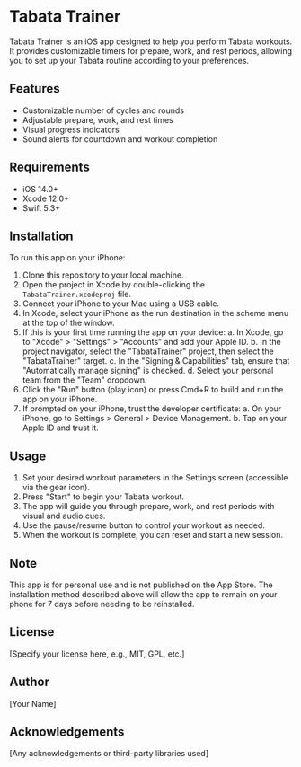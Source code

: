 # Tabata Trainer

Tabata Trainer is an iOS app designed to help you perform Tabata workouts. It provides customizable timers for prepare, work, and rest periods, allowing you to set up your Tabata routine according to your preferences.

## Features

- Customizable number of cycles and rounds
- Adjustable prepare, work, and rest times
- Visual progress indicators
- Sound alerts for countdown and workout completion

## Requirements

- iOS 14.0+
- Xcode 12.0+
- Swift 5.3+

## Installation

To run this app on your iPhone:

1. Clone this repository to your local machine.
2. Open the project in Xcode by double-clicking the `TabataTrainer.xcodeproj` file.
3. Connect your iPhone to your Mac using a USB cable.
4. In Xcode, select your iPhone as the run destination in the scheme menu at the top of the window.
5. If this is your first time running the app on your device:
   a. In Xcode, go to "Xcode" > "Settings" > "Accounts" and add your Apple ID.
   b. In the project navigator, select the "TabataTrainer" project, then select the "TabataTrainer" target.
   c. In the "Signing & Capabilities" tab, ensure that "Automatically manage signing" is checked.
   d. Select your personal team from the "Team" dropdown.
6. Click the "Run" button (play icon) or press Cmd+R to build and run the app on your iPhone.
7. If prompted on your iPhone, trust the developer certificate:
   a. On your iPhone, go to Settings > General > Device Management.
   b. Tap on your Apple ID and trust it.

## Usage

1. Set your desired workout parameters in the Settings screen (accessible via the gear icon).
2. Press "Start" to begin your Tabata workout.
3. The app will guide you through prepare, work, and rest periods with visual and audio cues.
4. Use the pause/resume button to control your workout as needed.
5. When the workout is complete, you can reset and start a new session.

## Note

This app is for personal use and is not published on the App Store. The installation method described above will allow the app to remain on your phone for 7 days before needing to be reinstalled.

## License

[Specify your license here, e.g., MIT, GPL, etc.]

## Author

[Your Name]

## Acknowledgements

[Any acknowledgements or third-party libraries used]